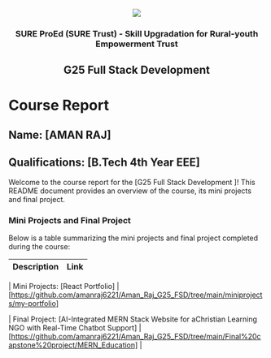 <!-- PROJECT LOGO -->
<br />

<div align="center">
   <img src='https://user-images.githubusercontent.com/73131499/166115643-d3187f47-d38f-41b2-ae42-5ecbbc60de14.png' />


<h3 align="center">SURE ProEd (SURE Trust) - Skill Upgradation for Rural-youth Empowerment Trust</h3>
  <h2> G25 Full Stack Development </h2>
</div>

# Course Report

## Name: [AMAN RAJ]

## Qualifications: [B.Tech 4th Year EEE]

Welcome to the course report for the [G25 Full Stack Development ]! This README document provides an overview of the course, its mini projects and final project.

### Mini Projects and Final Project

Below is a table summarizing the mini projects and final project completed during the course:

| Description                               | Link                                    |
|-------------------------------------------|-----------------------------------------|

| Mini Projects: [React Portfolio]     | [https://github.com/amanraj6221/Aman_Raj_G25_FSD/tree/main/miniprojects/my-portfolio]     

| Final Project: [AI-Integrated MERN Stack Website for aChristian Learning NGO with Real-Time Chatbot Support] | [https://github.com/amanraj6221/Aman_Raj_G25_FSD/tree/main/Final%20capstone%20project/MERN_Education]                         |
